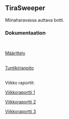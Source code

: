 ## TiraSweeper
Miinaharavassa auttava botti.<br />

### Dokumentaation
<br />


[Määrittely](https://github.com/Insanefun/TiraSweeper/blob/master/documentation/aiheenKuvausJaRakenne.md) <br />
<br />

[Tuntikirjanpito](https://github.com/Insanefun/TiraSweeper/blob/master/documentation/tuntikirjanpito.md) <br />

<br />
Viikko raportit:

[Viikkoraportti 1](https://github.com/Insanefun/TiraSweeper/blob/master/documentation/viikkoraportti.md)

[Viikkoraportti 2](https://github.com/Insanefun/TiraSweeper/blob/master/documentation/viikkoraportti2.md)

[Viikkoraportti 3](https://github.com/Insanefun/TiraSweeper/blob/master/documentation/viikkoraportti3.md)